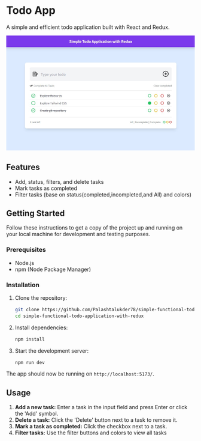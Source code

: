 # Todo App

A simple and efficient todo application built with React and Redux.

![Todo App](./public/ui.jpg)

## Features

- Add, status, filters, and delete tasks
- Mark tasks as completed
- Filter tasks (base on status(completed,incompleted,and All) and colors)

## Getting Started

Follow these instructions to get a copy of the project up and running on your local machine for development and testing purposes.

### Prerequisites

- Node.js
- npm (Node Package Manager)

### Installation

1. Clone the repository:
    ```sh
    git clone https://github.com/Palashtalukder78/simple-functional-todo-application-with-redux.git
    cd simple-functional-todo-application-with-redux
    ```

2. Install dependencies:
    ```sh
    npm install
    ```

3. Start the development server:
    ```sh
    npm run dev
    ```

The app should now be running on `http://localhost:5173/`.

## Usage

1. **Add a new task:** Enter a task in the input field and press Enter or click the 'Add' symbol.
3. **Delete a task:** Click the 'Delete' button next to a task to remove it.
4. **Mark a task as completed:** Click the checkbox next to a task.
5. **Filter tasks:** Use the filter buttons and colors to view all tasks
